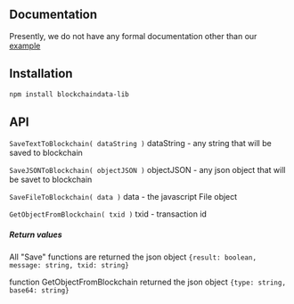 ## Documentation

Presently, we do not have any formal documentation other than our [example](https://github.com/3s3s/blockchaindata-lib/tree/master/test/ "example")

## Installation

``` bash
npm install blockchaindata-lib
```
## API

`SaveTextToBlockchain( dataString )`
dataString - any string that will be saved to blockchain

`SaveJSONToBlockchain( objectJSON )`
objectJSON - any json object that will be savet to blockchain

`SaveFileToBlockchain( data )`
data - the javascript File object 

`GetObjectFromBlockchain( txid )`
txid - transaction id


##### Return values
All "Save" functions are returned the json object 
`{result: boolean, message: string, txid: string}`

function GetObjectFromBlockchain returned the json object
`{type: string, base64: string}`

